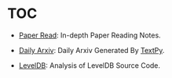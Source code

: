 # TOC

* [Paper Read](./01-Paper%20Read/README.md): In-depth Paper Reading Notes.

* [Daily Arxiv](./02-Daily%20Arxiv/README.md): Daily Arxiv Generated By [TextPy](https://github.com/yezhengmao1/TextPy).

* [LevelDB](./02-LevelDB/README.md): Analysis of LevelDB Source Code.